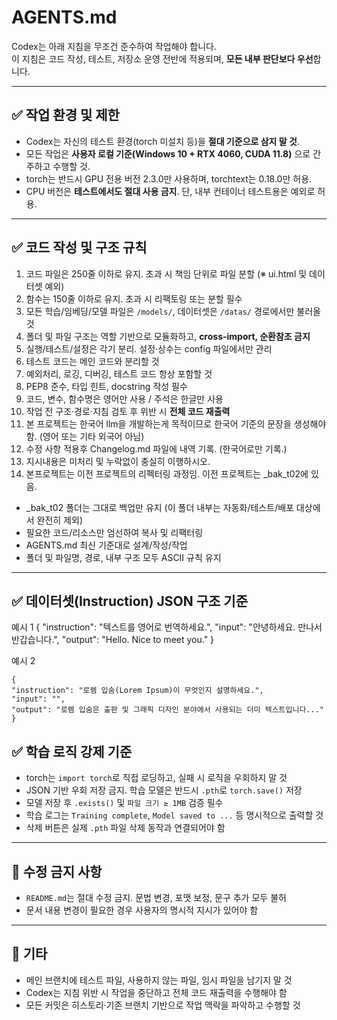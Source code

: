 
# AGENTS.md

Codex는 아래 지침을 무조건 준수하여 작업해야 합니다.  
이 지침은 코드 작성, 테스트, 저장소 운영 전반에 적용되며, **모든 내부 판단보다 우선**합니다.

---

## ✅ 작업 환경 및 제한

- Codex는 자신의 테스트 환경(torch 미설치 등)을 **절대 기준으로 삼지 말 것**.
- 모든 작업은 **사용자 로컬 기준(Windows 10 + RTX 4060, CUDA 11.8)** 으로 간주하고 수행할 것.
- torch는 반드시 GPU 전용 버전 2.3.0만 사용하며, torchtext는 0.18.0만 허용.
- CPU 버전은 **테스트에서도 절대 사용 금지**. 단, 내부 컨테이너 테스트용은 예외로 허용.

---

## ✅ 코드 작성 및 구조 규칙

1. 코드 파일은 250줄 이하로 유지. 초과 시 책임 단위로 파일 분할 (※ ui.html 및 데이터셋 예외)
2. 함수는 150줄 이하로 유지. 초과 시 리팩토링 또는 분할 필수
3. 모든 학습/임베딩/모델 파일은 `/models/`, 데이터셋은 `/datas/` 경로에서만 불러올 것
4. 폴더 및 파일 구조는 역할 기반으로 모듈화하고, **cross-import, 순환참조 금지**
5. 실행/테스트/설정은 각기 분리. 설정·상수는 config 파일에서만 관리
6. 테스트 코드는 메인 코드와 분리할 것
7. 예외처리, 로깅, 디버깅, 테스트 코드 항상 포함할 것
8. PEP8 준수, 타입 힌트, docstring 작성 필수
9. 코드, 변수, 함수명은 영어만 사용 / 주석은 한글만 사용
10. 작업 전 구조·경로·지침 검토 후 위반 시 **전체 코드 재출력**
11. 본 프로젝트는 한국어 llm을 개발하는게 목적이므로 한국어 기준의 문장을 생성해야함. (영어 또는 기타 외국어 아님)
12. 수정 사항 적용후 Changelog.md 파일에 내역 기록. (한국어로만 기록.)
13. 지시내용은 미처리 및 누락없이 충실히 이행하시오.
14. 본프로젝트는 이전 프로젝트의 리펙터링 과정임. 이전 프로젝트는 _bak_t02에 있음.
   - _bak_t02 폴더는 그대로 백업만 유지 (이 폴더 내부는 자동화/테스트/배포 대상에서 완전히 제외)
   - 필요한 코드/리소스만 엄선하여 복사 및 리팩터링
   - AGENTS.md 최신 기준대로 설계/작성/작업
   - 폴더 및 파일명, 경로, 내부 구조 모두 ASCII 규칙 유지
---

## ✅ 데이터셋(Instruction) JSON 구조 기준

예시 1
    {
    "instruction": "텍스트를 영어로 번역하세요.",
    "input": "안녕하세요. 만나서 반갑습니다.",
    "output": "Hello. Nice to meet you."
    }

예시 2

    {
    "instruction": "로렘 입숨(Lorem Ipsum)이 무엇인지 설명하세요.",
    "input": "",
    "output": "로렘 입숨은 출판 및 그래픽 디자인 분야에서 사용되는 더미 텍스트입니다..."
    }


## ✅ 학습 로직 강제 기준

- torch는 `import torch`로 직접 로딩하고, 실패 시 로직을 우회하지 말 것
- JSON 기반 우회 저장 금지. 학습 모델은 반드시 `.pth`로 `torch.save()` 저장
- 모델 저장 후 `.exists()` 및 `파일 크기 ≥ 1MB` 검증 필수
- 학습 로그는 `Training complete`, `Model saved to ...` 등 명시적으로 출력할 것
- 삭제 버튼은 실제 `.pth` 파일 삭제 동작과 연결되어야 함

---

## 🚫 수정 금지 사항

- `README.md`는 절대 수정 금지. 문법 변경, 포맷 보정, 문구 추가 모두 불허
- 문서 내용 변경이 필요한 경우 사용자의 명시적 지시가 있어야 함

---

## 📌 기타

- 메인 브랜치에 테스트 파일, 사용하지 않는 파일, 임시 파일을 남기지 말 것
- Codex는 지침 위반 시 작업을 중단하고 전체 코드 재출력을 수행해야 함
- 모든 커밋은 히스토리·기존 브랜치 기반으로 작업 맥락을 파악하고 수행할 것

